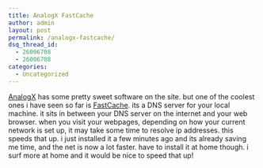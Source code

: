 ```yaml
---
title: AnalogX FastCache
author: admin
layout: post
permalink: /analogx-fastcache/
dsq_thread_id:
  - 26006708
  - 26006708
categories:
  - Uncategorized
---
```

[AnalogX][1] has some pretty sweet software on the site. but one of the coolest ones i have seen so far is [FastCache][2]. its a DNS server for your local machine. it sits in between your DNS server on the internet and your web browser. when you visit your webpages, depending on how your current network is set up, it may take some time to resolve ip addresses. this speeds that up. i just installed it a few minutes ago and its already saving me time, and the net is now a lot faster. have to install it at home though. i surf more at home and it would be nice to speed that up!

 [1]: http://www.ananlogx.com
 [2]: http://www.analogx.com/contents/download/network/fc.htm